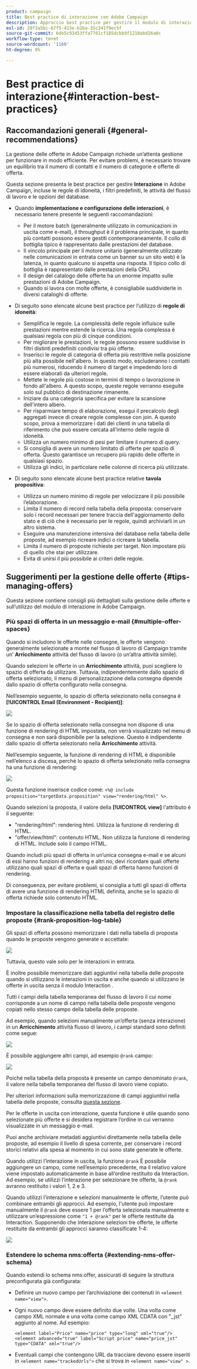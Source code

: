 ```yaml
---
product: campaign
title: Best practice di interazione con Adobe Campaign
description: Approccio best practice per gestire il modulo di interazione in Adobe Campaign
exl-id: 28f3a5bc-67f5-413e-b2ba-35c341f9ec5f
source-git-commit: 6de5c93453ffa7761cf185dcbb9f1210abd26a0c
workflow-type: tm+mt
source-wordcount: '1160'
ht-degree: 0%

---
```


# Best practice di interazione{#interaction-best-practices}

## Raccomandazioni generali {#general-recommendations}

La gestione delle offerte in Adobe Campaign richiede un’attenta gestione per funzionare in modo efficiente. Per evitare problemi, è necessario trovare un equilibrio tra il numero di contatti e il numero di categorie e offerte di offerta.

Questa sezione presenta le best practice per gestire **Interazione** in Adobe Campaign, incluse le regole di idoneità, i filtri predefiniti, le attività del flusso di lavoro e le opzioni del database.

* Quando **implementazione e configurazione delle interazioni**, è necessario tenere presente le seguenti raccomandazioni:

   * Per il motore batch (generalmente utilizzato in comunicazioni in uscita come e-mail), il throughput è il problema principale, in quanto più contatti possono essere gestiti contemporaneamente. Il collo di bottiglia tipico è rappresentato dalle prestazioni del database.
   * Il vincolo principale per il motore unitario (generalmente utilizzato nelle comunicazioni in entrata come un banner su un sito web) è la latenza, in quanto qualcuno si aspetta una risposta. Il tipico collo di bottiglia è rappresentato dalle prestazioni della CPU.
   * Il design del catalogo delle offerte ha un enorme impatto sulle prestazioni di Adobe Campaign.
   * Quando si lavora con molte offerte, è consigliabile suddividerle in diversi cataloghi di offerte.

* Di seguito sono elencate alcune best practice per l’utilizzo di **regole di idoneità**:

   * Semplifica le regole. La complessità delle regole influisce sulle prestazioni mentre estende la ricerca. Una regola complessa è qualsiasi regola con più di cinque condizioni.
   * Per migliorare le prestazioni, le regole possono essere suddivise in filtri distinti predefiniti condivisi tra più offerte.
   * Inserisci le regole di categoria di offerta più restrittive nella posizione più alta possibile nell&#39;albero. In questo modo, escluderanno i contatti più numerosi, riducendo il numero di target e impedendo loro di essere elaborati da ulteriori regole.
   * Mettete le regole più costose in termini di tempo o lavorazione in fondo all&#39;albero. A questo scopo, queste regole verranno eseguite solo sul pubblico di destinazione rimanente.
   * Iniziare da una categoria specifica per evitare la scansione dell&#39;intero albero.
   * Per risparmiare tempo di elaborazione, esegui il precalcolo degli aggregati invece di creare regole complesse con join. A questo scopo, prova a memorizzare i dati dei clienti in una tabella di riferimento che può essere cercata all’interno delle regole di idoneità.
   * Utilizza un numero minimo di pesi per limitare il numero di query.
   * Si consiglia di avere un numero limitato di offerte per spazio di offerta. Questo garantisce un recupero più rapido delle offerte in qualsiasi spazio.
   * Utilizza gli indici, in particolare nelle colonne di ricerca più utilizzate.

* Di seguito sono elencate alcune best practice relative **tavola propositiva**:

   * Utilizza un numero minimo di regole per velocizzare il più possibile l’elaborazione.
   * Limita il numero di record nella tabella della proposta: conservare solo i record necessari per tenere traccia dell&#39;aggiornamento dello stato e di ciò che è necessario per le regole, quindi archiviarli in un altro sistema.
   * Eseguire una manutenzione intensiva del database nella tabella delle proposte, ad esempio ricreare indici o ricreare la tabella.
   * Limita il numero di proposte richieste per target. Non impostare più di quello che stai per utilizzare.
   * Evita di unirsi il più possibile ai criteri delle regole.

## Suggerimenti per la gestione delle offerte {#tips-managing-offers}

Questa sezione contiene consigli più dettagliati sulla gestione delle offerte e sull’utilizzo del modulo di interazione in Adobe Campaign.

### Più spazi di offerta in un messaggio e-mail {#multiple-offer-spaces}

Quando si includono le offerte nelle consegne, le offerte vengono generalmente selezionate a monte nel flusso di lavoro di Campaign tramite un’ **Arricchimento** attività del flusso di lavoro (o un’altra attività simile).

Quando selezioni le offerte in un **Arricchimento** attività, puoi scegliere lo spazio di offerta da utilizzare. Tuttavia, indipendentemente dallo spazio di offerta selezionato, il menu di personalizzazione della consegna dipende dallo spazio di offerta configurato nella consegna.

Nell’esempio seguente, lo spazio di offerta selezionato nella consegna è **[!UICONTROL Email (Environment - Recipient)]**:

![](assets/Interaction-best-practices-offer-space-selected.png)

Se lo spazio di offerta selezionato nella consegna non dispone di una funzione di rendering di HTML impostata, non verrà visualizzato nel menu di consegna e non sarà disponibile per la selezione. Questo è indipendente dallo spazio di offerta selezionato nella **Arricchimento** attività.

Nell’esempio seguente, la funzione di rendering di HTML è disponibile nell’elenco a discesa, perché lo spazio di offerta selezionato nella consegna ha una funzione di rendering:

![](assets/Interaction-best-practices-HTML-rendering.png)

Questa funzione inserisce codice come: `<%@ include proposition="targetData.proposition" view="rendering/html" %>`.

Quando selezioni la proposta, il valore della **[!UICONTROL view]** l&#39;attributo è il seguente:
* &quot;rendering/html&quot;: rendering html. Utilizza la funzione di rendering di HTML.
* &quot;offer/view/html&quot;: contenuto HTML. Non utilizza la funzione di rendering di HTML. Include solo il campo HTML.

Quando includi più spazi di offerta in un’unica consegna e-mail e se alcuni di essi hanno funzioni di rendering e altri no, devi ricordare quali offerte utilizzano quali spazi di offerta e quali spazi di offerta hanno funzioni di rendering.

Di conseguenza, per evitare problemi, si consiglia a tutti gli spazi di offerta di avere una funzione di rendering HTML definita, anche se lo spazio di offerta richiede solo contenuto HTML.

### Impostare la classificazione nella tabella del registro delle proposte {#rank-proposition-log-table}

Gli spazi di offerta possono memorizzare i dati nella tabella di proposta quando le proposte vengono generate o accettate:

![](assets/Interaction-best-practices-offer-space-storage.png)

Tuttavia, questo vale solo per le interazioni in entrata.

È inoltre possibile memorizzare dati aggiuntivi nella tabella delle proposte quando si utilizzano le interazioni in uscita e anche quando si utilizzano le offerte in uscita senza il modulo Interaction .

Tutti i campi della tabella temporanea del flusso di lavoro il cui nome corrisponde a un nome di campo nella tabella delle proposte vengono copiati nello stesso campo della tabella delle proposte.

Ad esempio, quando selezioni manualmente un’offerta (senza interazione) in un **Arricchimento** attività flusso di lavoro, i campi standard sono definiti come segue:

![](assets/Interaction-best-practices-manual-offer-std-fields.png)

È possibile aggiungere altri campi, ad esempio `@rank` campo:

![](assets/Interaction-best-practices-manual-offer-add-fields.png)

Poiché nella tabella della proposta è presente un campo denominato `@rank`, il valore nella tabella temporanea del flusso di lavoro viene copiato.

Per ulteriori informazioni sulla memorizzazione di campi aggiuntivi nella tabella delle proposte, consulta [questa sezione](interaction-send-offers.md#storing-offer-rankings-and-weights).

Per le offerte in uscita con interazione, questa funzione è utile quando sono selezionate più offerte e si desidera registrare l’ordine in cui verranno visualizzate in un messaggio e-mail.

Puoi anche archiviare metadati aggiuntivi direttamente nella tabella delle proposte, ad esempio il livello di spesa corrente, per conservare i record storici relativi alla spesa al momento in cui sono state generate le offerte.

Quando utilizzi l’interazione in uscita, la funzione `@rank` È possibile aggiungere un campo, come nell’esempio precedente, ma il relativo valore viene impostato automaticamente in base all’ordine restituito da Interaction. Ad esempio, se utilizzi l’interazione per selezionare tre offerte, la `@rank` avranno restituito i valori 1, 2 e 3.

Quando utilizzi l’interazione e selezioni manualmente le offerte, l’utente può combinare entrambi gli approcci. Ad esempio, l&#39;utente può impostare manualmente il `@rank` deve essere 1 per l’offerta selezionata manualmente e utilizzare un’espressione come `"1 + @rank"` per le offerte restituite da Interaction. Supponendo che Interazione selezioni tre offerte, le offerte restituite da entrambi gli approcci saranno classificate 1-4:

![](assets/Interaction-best-practices-manual-offer-combined.png)

### Estendere lo schema nms:offerta {#extending-nms-offer-schema}

Quando estendi lo schema nms:offer, assicurati di seguire la struttura preconfigurata già configurata:
* Definire un nuovo campo per l’archiviazione dei contenuti in `<element name="view">`.
* Ogni nuovo campo deve essere definito due volte. Una volta come campo XML normale e una volta come campo XML CDATA con &quot;_jst&quot; aggiunto al nome. Ad esempio:

   ```
   <element label="Price" name="price" type="long" xml="true"/>
   <element advanced="true" label="Script price" name="price_jst" type="CDATA" xml="true"/>
   ```

* Eventuali campi che contengono URL da tracciare devono essere inseriti in `<element name="trackedUrls">` che si trova in `<element name="view" >`.
